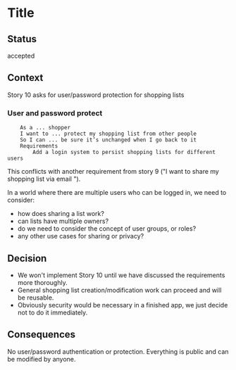 # Title

## Status

accepted

## Context

Story 10 asks for user/password protection for shopping lists

### User and password protect
```
    As a ... shopper
    I want to ... protect my shopping list from other people
    So I can ... be sure it’s unchanged when I go back to it
    Requirements
        Add a login system to persist shopping lists for different users
```

This conflicts with another requirement from story 9 ("I want to share my shopping list via email
").

In a world where there are multiple users who can be logged in, we need to consider:
 - how does sharing a list work?
 - can lists have multiple owners?
 - do we need to consider the concept of user groups, or roles?
 - any other use cases for sharing or privacy?

## Decision

 - We won't implement Story 10 until we have discussed the requirements more thoroughly.
 - General shopping list creation/modification work can proceed and will be reusable.
 - Obviously security would be necessary in a finished app, we just decide not to do it immediately.

## Consequences

No user/password authentication or protection. Everything is public and can be modified by anyone.
